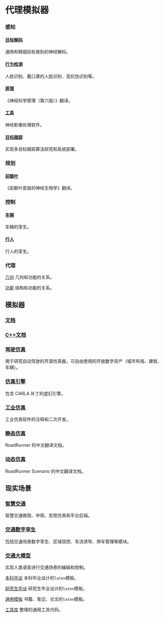 ﻿# 代理模拟器
<!--所有项目关系的思维导图。-->
<!-- 使用markmap进行编辑并生成svg：https://markmap.js.org/repl -->


### 感知

#### [目标解码](https://github.com/OpenHUTB/object_decoding)
通用和精细目标类别的神经解码。

#### [行为检测](https://github.com/OpenHUTB/customs) 
人脸识别、戴口罩的人脸识别、高抗伪识别等。

#### [原理](https://github.com/OpenHUTB/neuro)
《神经科学原理（第六版）》翻译。

#### [工具](https://github.com/OpenHUTB/spm)
神经影像处理软件。


#### [目标跟踪](https://github.com/OpenHUTB/mot)
实现多目标跟踪算法研究和系统部署。

### 规划

#### [前额叶](https://github.com/OpenHUTB/bazaar)
《前额叶皮层的神经生物学》翻译。

### 控制

#### [车辆](https://github.com/OpenHUTB/traffic_twin) 
车辆的孪生。

#### [行人](https://github.com/OpenHUTB/carla-pedestrians)
行人的孪生。

### 代理

[几何](https://github.com/OpenHUTB/structure)
几何和功能的关系。

[功能](https://github.com/OpenHUTB/onion)
结构和功能的关系。


## 模拟器

### [文档](https://github.com/OpenHUTB/doc) 

### [C++文档](https://github.com/OpenHUTB/carla_cpp)

### [驾驶仿真](https://github.com/OpenHUTB/carla)
用于研究自动驾驶的开源仿真器，可自由使用的开放数字资产（城市布局、建筑、车辆）。

### [仿真引擎](https://github.com/OpenHUTB/engine)
包含 CARLA 补丁的虚幻引擎。

### [工业仿真](https://github.com/OpenHUTB/matlab) 
工业仿真软件的注释和二次开发。

### [静态仿真](https://github.com/OpenHUTB/roadrunner) 
RoadRunner 的中文翻译文档。

### [动态仿真](https://github.com/OpenHUTB/roadrunner-scenario) 
RoadRunner Scenario 的中文翻译文档。


## 现实场景

### [智慧交通](https://github.com/OpenHUTB/intelligent_traffic) 
智慧交通微观、中观、宏观仿真和平台后端。

### [交通数字孪生](https://github.com/OpenHUTB/driving)
包括交通场景数字孪生、区域信控、车流诱导、停车管理等模块。

### [交通大模型](https://github.com/OpenHUTB/gpt)
实现人类语音进行交通场景的编辑和控制。



[本科毕设](https://github.com/OpenHUTB/hutb_latex) 
本科毕业设计的`latex`模板。

[研究生毕设](https://github.com/OpenHUTB/master)
研究生毕业设计的`latex`模板。

[通用模板](https://github.com/OpenHUTB/latex)
书籍、笔记、论文的`latex`模板。

[工具库](https://github.com/OpenHUTB/utils)
整理的通用工具代码。



